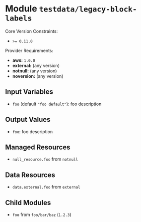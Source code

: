
# Module `testdata/legacy-block-labels`

Core Version Constraints:
* `>= 0.11.0`

Provider Requirements:
* **aws:** `1.0.0`
* **external:** (any version)
* **notnull:** (any version)
* **noversion:** (any version)

## Input Variables
* `foo` (default `"foo default"`): foo description

## Output Values
* `foo`: foo description

## Managed Resources
* `null_resource.foo` from `notnull`

## Data Resources
* `data.external.foo` from `external`

## Child Modules
* `foo` from `foo/bar/baz` (`1.2.3`)

